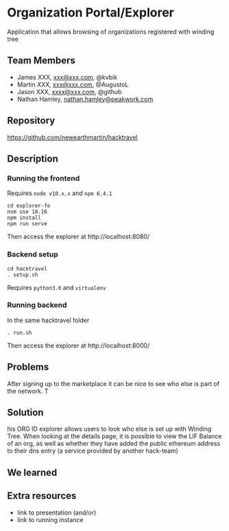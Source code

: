 # Organization Portal/Explorer
Application that allows browsing of organizations registered with winding tree

## Team Members

* James XXX, xxx@xxx.com, @kvbik
* Martin XXX, xxx@xxx.com, @AugustoL
* Jason XXX, xxxx@xxx.com, @github
* Nathan Hamley, nathan.hamley@peakwork.com

## Repository

https://github.com/newearthmartin/hacktravel

## Description


### Running the frontend
Requires `node v10.x.x` and `npm 6.4.1`

```
cd explorer-fe
nvm use 10.16
npm install
npm run serve
```

Then access the explorer at http://localhost:8080/

### Backend setup

```
cd hacktravel
. setup.sh
```

Requires `python3.6` and `virtualenv`

### Running backend

In the same hacktravel folder
```
. run.sh
```
Then access the explorer at http://localhost:8000/


## Problems
After signing up to the marketplace it can be nice to see who else is part of the network. T

## Solution

his ORG ID explorer allows users to look who else is set up with Winding Tree. When looking at the details page, it is possible to view the LIF Balance of an org, as well as whether they have added the public ethereum address to their dns entry (a service provided by another hack-team)

## We learned

## Extra resources

* link to presentation (and/or)
* link to running instance

